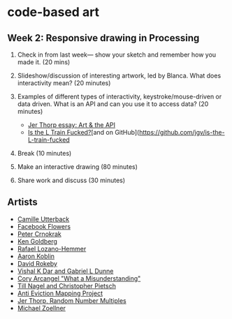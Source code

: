 # code-based art

## Week 2: Responsive drawing in Processing 

1. Check in from last week— show your sketch and remember how you made it. (20 mins)

2. Slideshow/discussion of interesting artwork, led by Blanca. What does interactivity mean? (20 minutes)

3. Examples of different types of interactivity, keystroke/mouse-driven or data driven. What is an API and can you use it to access data? (20 minutes)
    * [Jer Thorp essay: Art & the API](http://blog.blprnt.com/blog/blprnt/art-and-the-api)
    * [Is the L Train Fucked?](http://www.istheltrainfucked.com/)[and on GitHub](https://github.com/jgv/is-the-L-train-fucked

4. Break (10 minutes)

5. Make an interactive drawing (80 minutes)

6. Share work and discuss (30 minutes)


## Artists
* [Camille Utterback](http://camilleutterback.com/)
* [Facebook Flowers](http://stamen.com/work/facebook-flowers/)
* [Peter Crnokrak](http://www.petercrnokrak.com)
* [Ken Goldberg](https://boomcalifornia.com/2015/08/18/bloom/)
* [Rafael Lozano-Hemmer](http://www.lozano-hemmer.com)
* [Aaron Koblin](http://www.aaronkoblin.com/work/thesheepmarket/)
* [David Rokeby](http://www.davidrokeby.com/nchant.html)
* [Vishal K Dar and Gabriel L Dunne](https://vimeo.com/38492062)
* [Cory Arcangel "What a Misunderstanding"](http://www.what-a-misunderstanding.com/)
* [Till Nagel and Christopher Pietsch](https://uclab.fh-potsdam.de/cf/)
* [Anti Eviction Mapping Project](http://www.antievictionmap.com/)
* [Jer Thorp, Random Number Multiples](http://blog.blprnt.com/blog/blprnt/random-number-multiples)
* [Michael Zoellner](http://i.document.m05.de/2013/05/23/joy-divisions-unknown-pleasures-printed-in-3d/)

